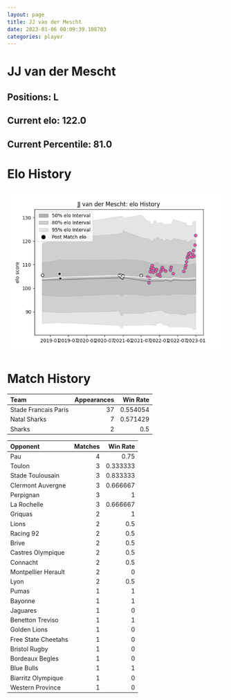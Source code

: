 ```yaml
---  
layout: page  
title: JJ van der Mescht  
date: 2023-01-06 00:09:39.108703  
categories: player  
---
```

# JJ van der Mescht

## Positions: L

## Current elo: 122.0

## Current Percentile: 81.0

# Elo History


![elo history](history_JJvanderMescht.png)
# Match History


| Team                 |   Appearances |   Win Rate |
|:---------------------|--------------:|-----------:|
| Stade Francais Paris |            37 |   0.554054 |
| Natal Sharks         |             7 |   0.571429 |
| Sharks               |             2 |   0.5      |

| Opponent            |   Matches |   Win Rate |
|:--------------------|----------:|-----------:|
| Pau                 |         4 |   0.75     |
| Toulon              |         3 |   0.333333 |
| Stade Toulousain    |         3 |   0.833333 |
| Clermont Auvergne   |         3 |   0.666667 |
| Perpignan           |         3 |   1        |
| La Rochelle         |         3 |   0.666667 |
| Griquas             |         2 |   1        |
| Lions               |         2 |   0.5      |
| Racing 92           |         2 |   0.5      |
| Brive               |         2 |   0.5      |
| Castres Olympique   |         2 |   0.5      |
| Connacht            |         2 |   0.5      |
| Montpellier Herault |         2 |   0        |
| Lyon                |         2 |   0.5      |
| Pumas               |         1 |   1        |
| Bayonne             |         1 |   1        |
| Jaguares            |         1 |   0        |
| Benetton Treviso    |         1 |   1        |
| Golden Lions        |         1 |   0        |
| Free State Cheetahs |         1 |   0        |
| Bristol Rugby       |         1 |   0        |
| Bordeaux Begles     |         1 |   0        |
| Blue Bulls          |         1 |   1        |
| Biarritz Olympique  |         1 |   0        |
| Western Province    |         1 |   0        |
